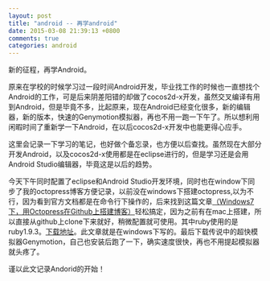 ```yaml
---
layout: post
title: "android -- 再学android"
date: 2015-03-08 21:39:13 +0800
comments: true
categories: android
---
```

新的征程，再学Android。   

原来在学校的时候学习过一段时间Android开发，毕业找工作的时候也一直想找个Android的工作，可是后来阴差阳错的却做了cocos2d-x开发，虽然交叉编译有用到Android，但是毕竟不多，比起原来，现在Android已经变化很多，新的编辑器，新的版本，快速的Genymotion模拟器，再也不用一跑一下午了。所以想利用闲暇时间了重新学一下Android，在以后cocos2d-x开发中也能更得心应手。   

这里会记录一下学习的笔记，也好做个备忘录，也方便以后查找。虽然现在大部分开发Android，以及cocos2d-x使用都是在eclipse进行的，但是学习还是会用Android Studio编辑器，毕竟这是以后的趋势。   

今天下午同时配置了eclipse和Android Studio开发环境，同时也在window下同步了我的octopress博客方便记录，以前没在windows下搭建octopress,以为不行，因为看到官方文档都是在命令行下操作的，后来找到这篇文章[（Windows7下，用Octopress在Github上搭建博客）](http://www.cnblogs.com/javac/archive/2012/07/31/2617432.html)轻松搞定，因为之前有在mac上搭建，所以直接从github上clone下来就好，稍微配置就可使用。其中ruby使用的是ruby1.9.3。[下载地址](http://rubyinstaller.org/downloads/)。此文章就是在windows下写的。最后下载传说中的超快模拟器Genymotion，自己也安装后跑了一下，确实速度很快，再也不用提起模拟器就头疼了。   

谨以此文记录Andorid的开始！